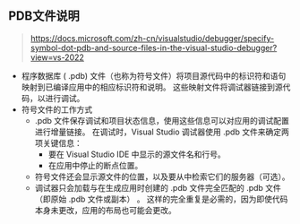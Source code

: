 ## PDB文件说明
> https://docs.microsoft.com/zh-cn/visualstudio/debugger/specify-symbol-dot-pdb-and-source-files-in-the-visual-studio-debugger?view=vs-2022


- 程序数据库 ( .pdb) 文件（也称为符号文件）将项目源代码中的标识符和语句映射到已编译应用中的相应标识符和说明。 这些映射文件将调试器链接到源代码，以进行调试。
- 符号文件的工作方式
	- .pdb 文件保存调试和项目状态信息，使用这些信息可以对应用的调试配置进行增量链接。 在调试时，Visual Studio 调试器使用 .pdb 文件来确定两项关键信息：
		- 要在 Visual Studio IDE 中显示的源文件名和行号。
		- 在应用中停止的断点位置。
	- 符号文件还会显示源文件的位置，以及要从中检索它们的服务器（可选）。
	- 调试器只会加载与在生成应用时创建的 .pdb 文件完全匹配的 .pdb 文件（即原始 .pdb 文件或副本） 。 这样的完全重复是必需的，因为即使代码本身未更改，应用的布局也可能会更改。